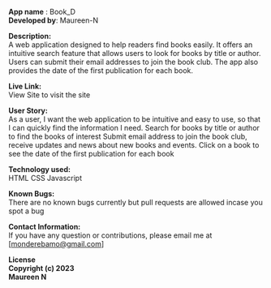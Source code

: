 **App name** : Book_D<br>
**Developed by**: Maureen-N

**Description:<br>**
A web application designed to help readers find books easily. It offers an intuitive search feature that allows users to look for books by title or author. Users can submit their email addresses to join the book club. The app also provides the date of the first publication for each book.

**Live Link:<br>**
View Site to visit the site

**User Story:<br>**
As a user, I want the web application to be intuitive and easy to use, so that I can quickly find the information I need.
Search for books by title or author to find the books of interest
Submit email address to join the book club, receive updates and news about new books and events.
Click on a book to see the date of the first publication for each book


**Technology used:<br>**
HTML
CSS
Javascript

**Known Bugs:<br>**
There are no known bugs currently but pull requests are allowed incase you spot a bug


**Contact Information:<br>**
If you have any question or contributions, please email me at [monderebamo@gmail.com]



**License<br>**
**Copyright (c) 2023<br>**
**Maureen N**
